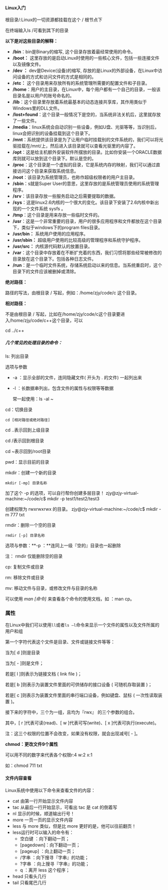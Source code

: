 ####  Linux入门

根目录/:Linux的一切资源都挂载在这个 / 根节点下

在终端输入ls /可看到其下的目录

**以下是对这些目录的解释：**

- **/bin**：bin是Binary的缩写, 这个目录存放着最经常使用的命令。
- **/boot：** 这里存放的是启动Linux时使用的一些核心文件，包括一些连接文件以及镜像文件。
- **/dev ：** dev是Device(设备)的缩写, 存放的是Linux的外部设备，在Linux中访问设备的方式和访问文件的方式是相同的。
- **/etc：** 这个目录用来存放所有的系统管理所需要的配置文件和子目录。
- **/home**：用户的主目录，在Linux中，每个用户都有一个自己的目录，一般该目录名是以用户的账号命名的。
- **/lib**：这个目录里存放着系统最基本的动态连接共享库，其作用类似于Windows里的DLL文件。
- **/lost+found**：这个目录一般情况下是空的，当系统非法关机后，这里就存放了一些文件。
- **/media**：linux系统会自动识别一些设备，例如U盘、光驱等等，当识别后，linux会把识别的设备挂载到这个目录下。
- **/mnt**：系统提供该目录是为了让用户临时挂载别的文件系统的，我们可以将光驱挂载在/mnt/上，然后进入该目录就可以查看光驱里的内容了。
- **/opt**：这是给主机额外安装软件所摆放的目录。比如你安装一个ORACLE数据库则就可以放到这个目录下。默认是空的。
- **/proc**：这个目录是一个虚拟的目录，它是系统内存的映射，我们可以通过直接访问这个目录来获取系统信息。
- **/root**：该目录为系统管理员，也称作超级权限者的用户主目录。
- **/sbin**：s就是Super User的意思，这里存放的是系统管理员使用的系统管理程序。
- **/srv**：该目录存放一些服务启动之后需要提取的数据。
- **/sys**：这是linux2.6内核的一个很大的变化。该目录下安装了2.6内核中新出现的一个文件系统 sysfs 。
- **/tmp**：这个目录是用来存放一些临时文件的。
- **/usr**：这是一个非常重要的目录，用户的很多应用程序和文件都放在这个目录下，类似于windows下的program files目录。
- **/usr/bin：** 系统用户使用的应用程序。
- **/usr/sbin：** 超级用户使用的比较高级的管理程序和系统守护程序。
- **/usr/src：** 内核源代码默认的放置目录。
- **/var**：这个目录中存放着在不断扩充着的东西，我们习惯将那些经常被修改的目录放在这个目录下。包括各种日志文件。
- **/run**：是一个临时文件系统，存储系统启动以来的信息。当系统重启时，这个目录下的文件应该被删掉或清除。

**绝对路径：**

路径的写法，由根目录 / 写起，例如：/home/zjy/code/c 这个目录。

**相对路径：**

不是由根目录 / 写起，比如在/home/zjy/code/c这个目录要进入/home/zjy/code/c++这个目录，可以

cd ../c++

#####  几个常见的处理目录的命令：

ls: 列出目录

选项与参数

- -a ：显示全部的文件，连同隐藏文件( 开头为 . 的文件) 一起列出来

- -l ：长数据串列出，包含文件的属性与权限等等数据

  常一起使用：ls  -al  ~

cd：切换目录

```
cd [相对路径或绝对路径]
```

cd ..表示回到上级目录

cd /表示回到根目录

cd ~表示回到/root目录

pwd：显示目前的目录

mkdir：创建一个新的目录

```
mkdir [-mp] 目录名称
```

 加了这个 -p 的选项，可以自行帮你创建多层目录！
zjy@zjy-virtual-machine:~/code/c$ mkdir -p test1/test2/test3

创建权限为 rwxrwxrwx 的目录。
zjy@zjy-virtual-machine:~/code/c$ mkdir -m 777 txt

rmdir：删除一个空的目录

```
rmdir [-p] 目录名称
```

选项与参数：**-p ：**连同上一级『空的』目录也一起删除

注： rmdir 仅能删除空的目录

cp: 复制文件或目录

rm: 移除文件或目录

mv: 移动文件与目录，或修改文件与目录的名称

可以使用 *man [命令]* 来查看各个命令的使用文档，如 ：man cp。

###  属性

在Linux中我们可以使用`ll`或者`ls –l`命令来显示一个文件的属性以及文件所属的用户和组

第一个字符代表这个文件是目录、文件或链接文件等等：

当为[ d ]则是目录

当为[ - ]则是文件；

若是[ l ]则表示为链接文档 ( link file )；

若是[ b ]则表示为装置文件里面的可供储存的接口设备 ( 可随机存取装置 )；

若是[ c ]则表示为装置文件里面的串行端口设备，例如键盘、鼠标 ( 一次性读取装置 )。

接下来的字符中，三个为一组，且均为『rwx』 的三个参数的组合。

其中，[ r ]代表可读(read)、[ w ]代表可写(write)、[ x ]代表可执行(execute)。

注：这三个权限的位置不会改变，如果没有权限，就会出现减号[ - ]。

**chmod：更改文件9个属性**

可以用不同的数字来代表各个权限r:4 w:2 x:1

如：chmod 711 txt

#### 文件内容查看

Linux系统中使用以下命令来查看文件的内容：

- cat 由第一行开始显示文件内容
- tac 从最后一行开始显示，可看出 tac 是 cat 的倒着写
- nl  显示的时候，顺道输出行号！
- more 一页一页的显示文件内容
- less 与 more 类似，但是比 more 更好的是，他可以往前翻页！
- less运行时可以输入的命令有：
  - 空白键  ：向下翻动一页；
  - [pagedown]：向下翻动一页；
  - [pageup] ：向上翻动一页；
  - /字串  ：向下搜寻『字串』的功能；
  - ?字串  ：向上搜寻『字串』的功能；
  - q   ：离开 less 这个程序；
- head 只看头几行
- tail 只看尾巴几行

